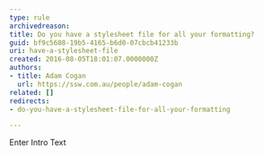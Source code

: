 ```yaml
---
type: rule
archivedreason: 
title: Do you have a stylesheet file for all your formatting?
guid: bf9c5608-19b5-4165-b6d0-07cbcb41233b
uri: have-a-stylesheet-file
created: 2016-08-05T18:01:07.0000000Z
authors:
- title: Adam Cogan
  url: https://ssw.com.au/people/adam-cogan
related: []
redirects:
- do-you-have-a-stylesheet-file-for-all-your-formatting

---
```



Enter Intro Text
<br><excerpt class='endintro'></excerpt><br>



